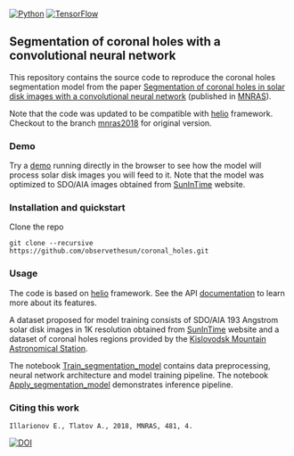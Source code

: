 [![Python](https://img.shields.io/badge/python-3-blue.svg)](https://python.org)
[![TensorFlow](https://img.shields.io/badge/TensorFlow-1.4-orange.svg)](https://tensorflow.org)

## Segmentation of coronal holes with a convolutional neural network

This repository contains the source code to reproduce the coronal holes segmentation model from the paper [Segmentation of coronal holes in solar disk images with a convolutional neural network](https://arxiv.org/abs/1809.05748) (published in [MNRAS](https://doi.org/10.1093/mnras/sty2628)).

Note that the code was updated to be compatible with [helio](https://github.com/observethesun/helio) framework.
Checkout to the branch [mnras2018](https://github.com/observethesun/coronal_holes/tree/mnras2018) for original version.

### Demo

Try a [demo](https://illarionovea.github.io/) running directly in the browser
to see how the model will process solar disk images you will feed to it.
Note that the model was optimized to SDO/AIA images obtained from [SunInTime](https://suntoday.lmsal.com/suntoday/)
website. 

### Installation and quickstart

Clone the repo
```
git clone --recursive https://github.com/observethesun/coronal_holes.git
```

### Usage

The code is based on [helio](https://github.com/observethesun/helio) framework. See the API [documentation](http://observethesun.github.io/helio/) to learn more about its features.

A dataset proposed for model training consists of SDO/AIA 193 Angstrom solar disk images in 1K
resolution obtained from [SunInTime](https://suntoday.lmsal.com/suntoday/) website and a dataset
of coronal holes regions provided by the
[Kislovodsk Mountain Astronomical Station](http://en.solarstation.ru/).

The notebook [Train_segmentation_model](./notebooks/1.Train_segmentation_model.ipynb) 
contains data preprocessing, neural network architecture and model training pipeline.
The notebook [Apply_segmentation_model](./notebooks/2.Apply_segmentation_model.ipynb) 
demonstrates inference pipeline.

### Citing this work

```
Illarionov E., Tlatov А., 2018, MNRAS, 481, 4.
```

[![DOI](https://zenodo.org/badge/DOI/10.1093/mnras/sty2628.svg)](https://doi.org/10.1093/mnras/sty2628)

